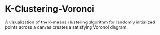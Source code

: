 # K-Clustering-Voronoi
A visualization of the K-means clustering algorithm for randomly initialized points across a canvas creates a satisfying Voronoi diagram.
